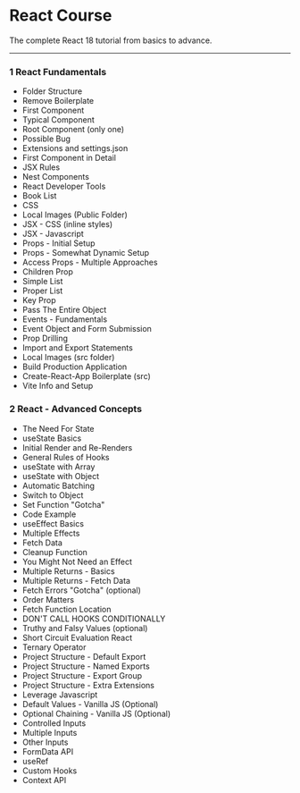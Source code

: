 # React Course

The complete React 18 tutorial from basics to advance.

---

### 1 React Fundamentals

- Folder Structure
- Remove Boilerplate
- First Component
- Typical Component
- Root Component (only one)
- Possible Bug
- Extensions and settings.json
- First Component in Detail
- JSX Rules
- Nest Components
- React Developer Tools
- Book List
- CSS
- Local Images (Public Folder)
- JSX - CSS (inline styles)
- JSX - Javascript
- Props - Initial Setup
- Props - Somewhat Dynamic Setup
- Access Props - Multiple Approaches
- Children Prop
- Simple List
- Proper List
- Key Prop
- Pass The Entire Object
- Events - Fundamentals
- Event Object and Form Submission
- Prop Drilling
- Import and Export Statements
- Local Images (src folder)
- Build Production Application
- Create-React-App Boilerplate (src)
- Vite Info and Setup

### 2 React - Advanced Concepts

- The Need For State
- useState Basics
- Initial Render and Re-Renders
- General Rules of Hooks
- useState with Array
- useState with Object
- Automatic Batching
- Switch to Object
- Set Function "Gotcha"
- Code Example
- useEffect Basics
- Multiple Effects
- Fetch Data
- Cleanup Function
- You Might Not Need an Effect
- Multiple Returns - Basics
- Multiple Returns - Fetch Data
- Fetch Errors "Gotcha" (optional)
- Order Matters
- Fetch Function Location
- DON'T CALL HOOKS CONDITIONALLY
- Truthy and Falsy Values (optional)
- Short Circuit Evaluation React
- Ternary Operator
- Project Structure - Default Export
- Project Structure - Named Exports
- Project Structure - Export Group
- Project Structure - Extra Extensions
- Leverage Javascript
- Default Values - Vanilla JS (Optional)
- Optional Chaining - Vanilla JS (Optional)
- Controlled Inputs
- Multiple Inputs
- Other Inputs
- FormData API
- useRef
- Custom Hooks
- Context API